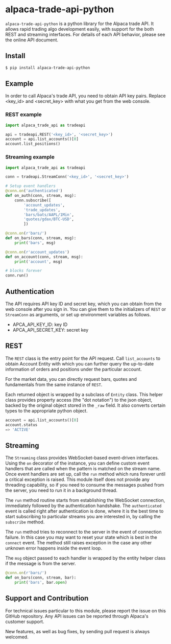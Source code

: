 # alpaca-trade-api-python

`alpaca-trade-api-python` is a python library for the Alpaca trade API.
It allows rapid trading algo development easily, with support for the
both REST and streaming interfaces. For details of each API behavior,
please see the online API document.

## Install

```bash
$ pip install alpaca-trade-api-python
```

## Example

In order to call Alpaca's trade API, you need to obtain API key pairs.
Replace <key_id> and <secret_key> with what you get from the
web console.

### REST example
```python
import alpaca_trade_api as tradeapi

api = tradeapi.REST('<key_id>', '<secret_key>')
account = api.list_accounts()[0]
account.list_positions()
```

### Streaming example
```python
import alpaca_trade_api as tradeapi

conn = tradeapi.StreamConn('<key_id>', '<secret_key>')

# Setup event handlers
@conn.on('authenticated')
def on_auth(conn, stream, msg):
    conn.subscribe([
        'account_updates',
        'trade_updates',
        'bars/bats/AAPL/1Min',
        'quotes/gdax/BTC-USD',
        ])

@conn.on(r'bars/')
def on_bars(conn, stream, msg):
    print('bars', msg)

@conn.on(r'account_updates')
def on_account(conn, stream, msg):
    print('account', msg)

# blocks forever
conn.run()
```

## Authentication

The API requires API key ID and secret key, which you can obtain from the
web console after you sign in.  You can give them to the initializers of
`REST` or `StreamConn` as arguments, or set up environment variables as
follows.

- APCA_API_KEY_ID: key ID
- APCA_API_SECRET_KEY: secret key

## REST

The `REST` class is the entry point for the API request.  Call
`list_accounts` to obtain Account Entity with which you can further
query the up-to-date information of orders and positions under the
particular account.

For the market data, you can directly request bars, quotes and
fundamentals from the same instance of `REST`.

Each returned object is wrapped by a subclass of `Entity` class.  This
helper class provides property access (the "dot notation") to the
json object, backed by the original object stored in the `_raw` field.
It also converts certain types to the appropriate python object.

```python
account = api.list_accounts()[0]
account.status
=> 'ACTIVE'
```

## Streaming

The `Streaming` class provides WebSocket-based event-driven
interfaces.  Using the `on` decorator of the instance, you can
define custom event handlers that are called when the pattern
is matched on the stream name.  Once event handlers are set up,
call the `run` method which runs forever until a critical exception
is raised. This module itself does not provide any threading
capability, so if you need to consume the messages pushed from the
server, you need to run it in a background thread.

The `run` method routine starts from establishing the WebSocket
connection, immediately followed by the authentication
handshake. The `authenticated` event is called right after authentication
is done, where it is the best time to start subscribing to particular
streams you are interested in, by calling the `subscribe` method.

The `run` method tries to reconnect to the server in the event of
connection failure.  In this case you may want to reset your state
which is best in the `connect` event.  The method still raises
exception in the case any other unknown error happens inside the
event loop.

The `msg` object passed to each handler is wrapped by the entity
helper class if the message is from the server.

```python
@conn.on(r'bars/')
def on_bars(conn, stream, bar):
    print('bars', bar.open)

```


## Support and Contribution

For technical issues particular to this module, please report the
issue on this GitHub repository. Any API issues can be reported through
Alpaca's customer support.

New features, as well as bug fixes, by sending pull request is always
welcomed.

